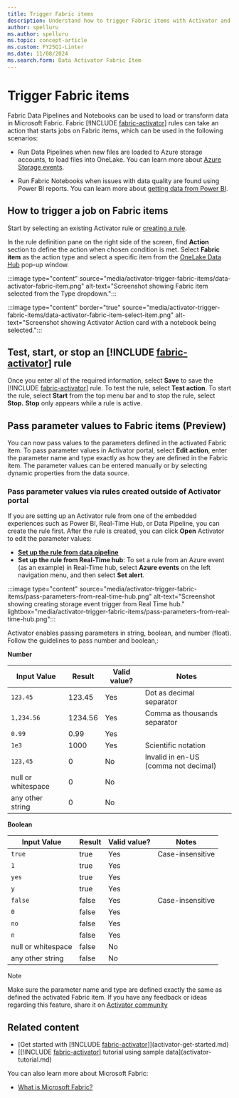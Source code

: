 ```yaml
---
title: Trigger Fabric items
description: Understand how to trigger Fabric items with Activator and automate data loading and transformation processes.
author: spelluru
ms.author: spelluru
ms.topic: concept-article
ms.custom: FY25Q1-Linter
ms.date: 11/08/2024
ms.search.form: Data Activator Fabric Item
---
```


# Trigger Fabric items

Fabric Data Pipelines and Notebooks can be used to load or transform data in Microsoft Fabric. Fabric [!INCLUDE [fabric-activator](../includes/fabric-activator.md)] rules can take an action that starts jobs on Fabric items, which can be used in the following scenarios:

* Run Data Pipelines when new files are loaded to Azure storage accounts, to load files into OneLake. You can learn more about [Azure Storage events](/azure/storage/blobs/storage-blob-event-overview).

* Run Fabric Notebooks when issues with data quality are found using Power BI reports. You can learn more about [getting data from Power BI](activator-get-data-power-bi.md).

## How to trigger a job on Fabric items

Start by selecting an existing Activator rule or [creating a rule](activator-create-activators.md).

In the rule definition pane on the right side of the screen, find **Action** section to define the action when chosen condition is met. Select **Fabric item** as the action type and select a specific item from the [OneLake Data Hub](../../governance/onelake-catalog-overview.md) pop-up window.

:::image type="content" source="media/activator-trigger-fabric-items/data-activator-fabric-item.png" alt-text="Screenshot showing Fabric item selected from the Type dropdown.":::

:::image type="content" border="true" source="media/activator-trigger-fabric-items/data-activator-fabric-item-select-item.png" alt-text="Screenshot showing Activator Action card with a notebook being selected.":::

## Test, start, or stop an [!INCLUDE [fabric-activator](../includes/fabric-activator.md)] rule

Once you enter all of the required information, select **Save** to save the [!INCLUDE [fabric-activator](../includes/fabric-activator.md)] rule. To test the rule, select **Test action**. To start the rule, select **Start** from the top menu bar and to stop the rule, select **Stop.** **Stop** only appears while a rule is active.

## Pass parameter values to Fabric items (Preview)

You can now pass values to the parameters defined in the activated Fabric item. To pass parameter values in Activator portal, select **Edit action**, enter the parameter name and type exactly as how they are defined in the Fabric item. The parameter values can be entered manually or by selecting dynamic properties from the data source.

### Pass parameter values via rules created outside of Activator portal

If you are setting up an Activator rule from one of the embedded experiences such as Power BI, Real-Time Hub, or Data Pipeline, you can create the rule first. After the rule is created, you can click **Open** Activator to edit the parameter values:

* **[Set up the rule from data pipeline](/fabric/data-factory/pipeline-storage-event-triggers)**
* **Set up the rule from Real-Time hub**: To set a rule from an Azure event (as an example) in Real-Time hub, select **Azure events** on the left navigation menu, and then select **Set alert**.

:::image type="content" source="media/activator-trigger-fabric-items/pass-parameters-from-real-time-hub.png" alt-text="Screenshot showing creating storage event trigger from Real Time hub." lightbox="media/activator-trigger-fabric-items/pass-parameters-from-real-time-hub.png":::


Activator enables passing parameters in string, boolean, and number (float). Follow the guidelines to pass number and boolean,:

**Number**

| Input Value | Result | Valid value? | Notes |
| --- | --- | --- | --- |
| `123.45` | 123.45 | Yes | Dot as decimal separator |	
| `1,234.56` | 1234.56 | Yes | Comma as thousands separator |	
| `0.99` | 0.99 | Yes |  |	
| `1e3` | 1000 | Yes | Scientific notation |	
| `123,45` | 0 | No | Invalid in en-US (comma not decimal) |	
| null or whitespace | 0 | No |  |	
| any other string | 0 | No |  |	
			
**Boolean**

| Input Value | Result | Valid value? | Notes |
| --- | --- | --- | --- |
| `true` | true | Yes | Case-insensitive |	
| `1` | true | Yes |  |	
| `yes` | true | Yes |  |	
| `y` | true | Yes |  |	
| `false` | false | Yes | Case-insensitive |	
| `0` | false | Yes |  |	
| `no` | false | Yes |  |	
| `n` | false | Yes |  |	
| null or whitespace | false | No |  |	
| any other string | false | No |  |	



> [!NOTE]
> Make sure the parameter name and type are defined exactly the same as defined the activated Fabric item. If you have any feedback or ideas regarding this feature, share it on [Activator community](aka.ms/ActivatorCommunity)


## Related content

* [Get started with [!INCLUDE [fabric-activator](../includes/fabric-activator.md)]](activator-get-started.md)
* [[!INCLUDE [fabric-activator](../includes/fabric-activator.md)] tutorial using sample data](activator-tutorial.md)

You can also learn more about Microsoft Fabric:

* [What is Microsoft Fabric?](../../fundamentals/microsoft-fabric-overview.md)
